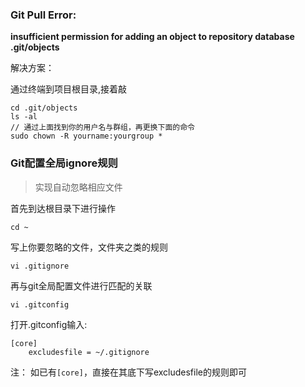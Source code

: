 ### Git Pull Error: 

**insufficient permission for adding an object to repository database .git/objects**

解决方案：

通过终端到项目根目录,接着敲
```
cd .git/objects
ls -al
// 通过上面找到你的用户名与群组，再更换下面的命令
sudo chown -R yourname:yourgroup *
```

### Git配置全局ignore规则

> 实现自动忽略相应文件

首先到达根目录下进行操作
```
cd ~
```
写上你要忽略的文件，文件夹之类的规则
```
vi .gitignore
```
再与git全局配置文件进行匹配的关联
```
vi .gitconfig
```
打开.gitconfig输入:
```
[core]
    excludesfile = ~/.gitignore
```
注： 如已有`[core]`，直接在其底下写excludesfile的规则即可
